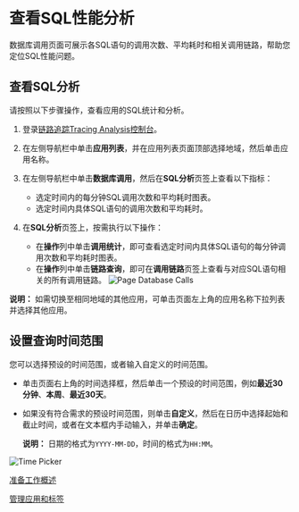 # 查看SQL性能分析

数据库调用页面可展示各SQL语句的调用次数、平均耗时和相关调用链路，帮助您定位SQL性能问题。

## 查看SQL分析

请按照以下步骤操作，查看应用的SQL统计和分析。

1.  登录[链路追踪Tracing Analysis控制台](https://tracing.console.aliyun.com/)。

2.  在左侧导航栏中单击**应用列表**，并在应用列表页面顶部选择地域，然后单击应用名称。

3.  在左侧导航栏中单击**数据库调用**，然后在**SQL分析**页签上查看以下指标：

    -   选定时间内的每分钟SQL调用次数和平均耗时图表。
    -   选定时间内具体SQL语句的调用次数和平均耗时。
4.  在**SQL分析**页签上，按需执行以下操作：

    -   在**操作**列中单击**调用统计**，即可查看选定时间内具体SQL语句的每分钟调用次数和平均耗时图表。
    -   在**操作**列中单击**链路查询**，即可在**调用链路**页签上查看与对应SQL语句相关的所有调用链路。
    ![Page Database Calls](https://static-aliyun-doc.oss-accelerate.aliyuncs.com/assets/img/zh-CN/2934974951/p53845.png)


**说明：** 如需切换至相同地域的其他应用，可单击页面左上角的应用名称下拉列表并选择其他应用。

## 设置查询时间范围

您可以选择预设的时间范围，或者输入自定义的时间范围。

-   单击页面右上角的时间选择框，然后单击一个预设的时间范围，例如**最近30分钟**、**本周**、**最近30天**。
-   如果没有符合需求的预设时间范围，则单击**自定义**，然后在日历中选择起始和截止时间，或者在文本框内手动输入，并单击**确定**。

    **说明：** 日期的格式为`YYYY-MM-DD`，时间的格式为`HH:MM`。


![Time Picker](../images/p53830.png "查询时间范围选择器")

[准备工作概述](/cn.zh-CN/准备工作/准备工作概述.md)

[管理应用和标签](/cn.zh-CN/控制台操作/应用管理/管理应用和标签.md)


